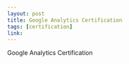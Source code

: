 ```yaml
---
layout: post
title: Google Analytics Certification
tags: [certification]
link: 
---
```


Google Analytics Certification

<!--
<a href="/CertificateOfCompletion_Become a Business Analyst.pdf" target="_blank">View credential</a> -->